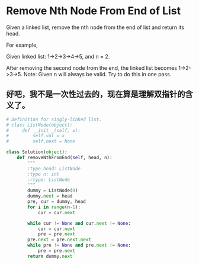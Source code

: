 # Remove Nth Node From End of List

Given a linked list, remove the nth node from the end of list and return its head.

For example,

   Given linked list: 1->2->3->4->5, and n = 2.

   After removing the second node from the end, the linked list becomes 1->2->3->5.
Note:
Given n will always be valid.
Try to do this in one pass.

## 好吧，我不是一次性过去的，现在算是理解双指针的含义了。

```python
# Definition for singly-linked list.
# class ListNode(object):
#     def __init__(self, x):
#         self.val = x
#         self.next = None

class Solution(object):
    def removeNthFromEnd(self, head, n):
        """
        :type head: ListNode
        :type n: int
        :rtype: ListNode
        """
        dummy = ListNode(0)
        dummy.next = head
        pre, cur = dummy, head
        for i in range(n-1):
            cur = cur.next

        while cur != None and cur.next != None:
            cur = cur.next
            pre = pre.next
        pre.next = pre.next.next
        while pre != None and pre.next != None:
            pre = pre.next
        return dummy.next

```
